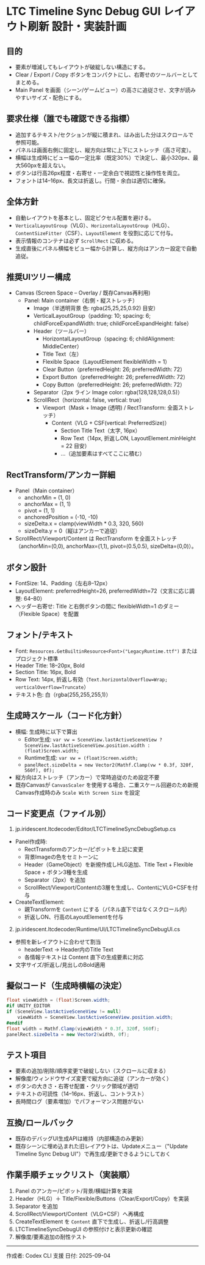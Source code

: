 # LTC Timeline Sync Debug GUI レイアウト刷新 設計・実装計画

## 目的
- 要素が増減してもレイアウトが破綻しない構造にする。
- Clear / Export / Copy ボタンをコンパクトにし、右寄せのツールバーとしてまとめる。
- Main Panel を画面（シーン/ゲームビュー）の高さに追従させ、文字が読みやすいサイズ・配色にする。

## 要求仕様（誰でも確認できる指標）
- 追加するテキスト/セクションが縦に積まれ、はみ出した分はスクロールで参照可能。
- パネルは画面右側に固定し、縦方向は常に上下にストレッチ（高さ可変）。
- 横幅は生成時にビュー幅の一定比率（既定30%）で決定し、最小320px、最大560pxを超えない。
- ボタンは行高26px程度・右寄せ・一定余白で視認性と操作性を両立。
- フォントは14–16px、長文は折返し。行間・余白は適切に確保。

## 全体方針
- 自動レイアウトを基本とし、固定ピクセル配置を避ける。
- `VerticalLayoutGroup`（VLG）、`HorizontalLayoutGroup`（HLG）、`ContentSizeFitter`（CSF）、`LayoutElement` を役割に応じて付与。
- 表示情報のコンテナは必ず `ScrollRect` に収める。
- 生成直後にパネル横幅をビュー幅から計算し、縦方向はアンカー設定で自動追従。

## 推奨UIツリー構成
- Canvas (Screen Space – Overlay / 既存Canvas再利用)
  - Panel: Main container（右側・縦ストレッチ）
    - Image（半透明背景 色: rgba(25,25,25,0.92) 目安）
    - VerticalLayoutGroup（padding: 10; spacing: 6; childForceExpandWidth: true; childForceExpandHeight: false）
    - Header（ツールバー）
      - HorizontalLayoutGroup（spacing: 6; childAlignment: MiddleCenter）
      - Title Text（左）
      - Flexible Space（LayoutElement flexibleWidth = 1）
      - Clear Button（preferredHeight: 26; preferredWidth: 72）
      - Export Button（preferredHeight: 26; preferredWidth: 72）
      - Copy Button（preferredHeight: 26; preferredWidth: 72）
    - Separator（2px ライン Image color: rgba(128,128,128,0.5)）
    - ScrollRect（horizontal: false, vertical: true）
      - Viewport（Mask + Image (透明) / RectTransform: 全面ストレッチ）
        - Content（VLG + CSF(vertical: PreferredSize)）
          - Section Title Text（太字, 16px）
          - Row Text（14px, 折返しON, LayoutElement.minHeight = 22 目安）
          - …（追加要素はすべてここに積む）

## RectTransform/アンカー詳細
- Panel（Main container）
  - anchorMin = (1, 0)
  - anchorMax = (1, 1)
  - pivot     = (1, 1)
  - anchoredPosition = (-10, -10)
  - sizeDelta.x = clamp(viewWidth * 0.3, 320, 560)
  - sizeDelta.y = 0（縦はアンカーで追従）
- ScrollRect/Viewport/Content は RectTransform を全面ストレッチ（anchorMin=(0,0), anchorMax=(1,1), pivot=(0.5,0.5), sizeDelta=(0,0)）。

## ボタン設計
- FontSize: 14、Padding（左右8–12px）
- LayoutElement: preferredHeight=26, preferredWidth=72（文言に応じ調整: 64–80）
- ヘッダー右寄せ: Title と右側ボタンの間に flexibleWidth=1 のダミー（Flexible Space）を配置

## フォント/テキスト
- Font: `Resources.GetBuiltinResource<Font>("LegacyRuntime.ttf")` またはプロジェクト標準
- Header Title: 18–20px, Bold
- Section Title: 16px, Bold
- Row Text: 14px, 折返し有効（`Text.horizontalOverflow=Wrap; verticalOverflow=Truncate`）
- テキスト色: 白（rgba(255,255,255,1)）

## 生成時スケール（コード化方針）
- 横幅: 生成時に以下で算出
  - Editor生成: `var vw = SceneView.lastActiveSceneView ? SceneView.lastActiveSceneView.position.width : (float)Screen.width;`
  - Runtime生成: `var vw = (float)Screen.width;`
  - `panelRect.sizeDelta = new Vector2(Mathf.Clamp(vw * 0.3f, 320f, 560f), 0f);`
- 縦方向はストレッチ（アンカー）で常時追従のため設定不要
- 既存Canvasが `CanvasScaler` を使用する場合、二重スケール回避のため新規Canvas作成時のみ `Scale With Screen Size` を設定

## コード変更点（ファイル別）
1) jp.iridescent.ltcdecoder/Editor/LTCTimelineSyncDebugSetup.cs
- Panel作成時:
  - RectTransformのアンカー/ピボットを上記に変更
  - 背景Imageの色をセミトーンに
  - Header（GameObject）を新規作成しHLG追加、Title Text + Flexible Space + ボタン3種を生成
  - Separator（2px）を追加
  - ScrollRect/Viewport/Contentの3層を生成し、ContentにVLG+CSFを付与
- CreateTextElement:
  - 親Transformを `Content` にする（パネル直下ではなくスクロール内）
  - 折返しON、行高のLayoutElementを付与

2) jp.iridescent.ltcdecoder/Runtime/UI/LTCTimelineSyncDebugUI.cs
- 参照を新レイアウトに合わせて割当
  - headerText → Header内のTitle Text
  - 各情報テキストは Content 直下の生成要素に対応
- 文字サイズ/折返し/見出しのBold適用

## 擬似コード（生成時横幅の決定）
```csharp
float viewWidth = (float)Screen.width;
#if UNITY_EDITOR
if (SceneView.lastActiveSceneView != null)
    viewWidth = SceneView.lastActiveSceneView.position.width;
#endif
float width = Mathf.Clamp(viewWidth * 0.3f, 320f, 560f);
panelRect.sizeDelta = new Vector2(width, 0f);
```

## テスト項目
- 要素の追加/削除/順序変更で破綻しない（スクロールに収まる）
- 解像度/ウィンドウサイズ変更で縦方向に追従（アンカーが効く）
- ボタンの大きさ・右寄せ配置・クリック領域が適切
- テキストの可読性（14–16px、折返し、コントラスト）
- 長時間ログ（要素増加）でパフォーマンス問題がない

## 互換/ロールバック
- 既存のデバッグUI生成APIは維持（内部構造のみ更新）
- 既存シーンに埋め込まれた旧レイアウトは、Updateメニュー（"Update Timeline Sync Debug UI"）で再生成/更新できるようにしておく

## 作業手順チェックリスト（実装順）
1. Panel のアンカー/ピボット/背景/横幅計算を実装
2. Header（HLG）＋ Title/Flexible/Buttons（Clear/Export/Copy）を実装
3. Separator を追加
4. ScrollRect/Viewport/Content（VLG+CSF）へ再構成
5. CreateTextElement を `Content` 直下で生成し、折返し/行高調整
6. LTCTimelineSyncDebugUI の参照付けと表示更新の確認
7. 解像度/要素追加の耐性テスト

---
作成者: Codex CLI 支援
日付: 2025-09-04
